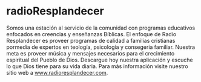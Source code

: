 # radioResplandecer
Somos una estación al servicio de la comunidad con programas educativos enfocados en creencias y enseñanzas Bíblicas.  El enfoque de Radio Resplandecer es proveer programas de calidad a familias cristianas pormedia de expertos en teología, psicología y consegeria familiar.  Nuestra meta es proveer música y mensajes necesarios para el crecimiento espiritual del Pueblo de Dios. Descargue hoy nuestra aplicación  y escuche lo que Dios tiene para su vida diaria. Para más información visite nuestro sitio web a www.radioresplandecer.com. 
